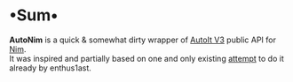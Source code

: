 # •Sum•
**AutoNim** is a quick & somewhat dirty wrapper of [AutoIt V3](https://www.autoitscript.com/site/) public API for [Nim](http://nim-lang.org).  
It was inspired and partially based on one and only existing [attempt](https://github.com/enthus1ast/nimau3) to do it already by enthus1ast.
